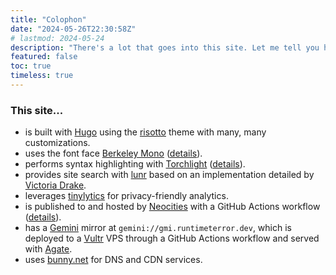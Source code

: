 ```yaml
---
title: "Colophon"
date: "2024-05-26T22:30:58Z"
# lastmod: 2024-05-24
description: "There's a lot that goes into this site. Let me tell you how it works."
featured: false
toc: true
timeless: true
---
```


### This site...
- is built with [Hugo](https://gohugo.io/) using the [risotto](https://github.com/joeroe/risotto) theme with many, many customizations.
- uses the font face [Berkeley Mono](https://berkeleygraphics.com/typefaces/berkeley-mono/) ([details](/using-custom-font-hugo/)).
- performs syntax highlighting with [Torchlight](https://torchlight.dev) ([details](/spotlight-on-torchlight/)).
- provides site search with [lunr](https://lunrjs.com/) based on an implementation detailed by [Victoria Drake](https://victoria.dev/blog/add-search-to-hugo-static-sites-with-lunr/).
- leverages [tinylytics](https://tinylytics.app/) for privacy-friendly analytics.
- is published to and hosted by [Neocities](https://neocities.org) with a GitHub Actions workflow ([details](/deploy-hugo-neocities-github-actions/)).
- has a [Gemini](https://geminiprotocol.net) mirror at `gemini://gmi.runtimeterror.dev`, which is deployed to a [Vultr](https://www.vultr.com/) VPS through a GitHub Actions workflow and served with [Agate](https://github.com/mbrubeck/agate).
- uses [bunny.net](https://bunny.net) for DNS and CDN services.
